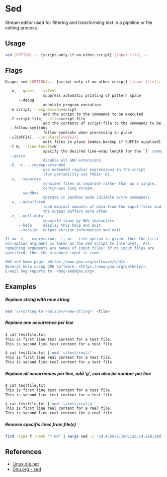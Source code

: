 # Sed

Stream editor used for filtering and transforming text in a pipeline or file editing process.

## Usage

```bash
sed [OPTION]... {script-only-if-no-other-script} [input-file]...
```

## Flags

```bash
Usage: sed [OPTION]... {script-only-if-no-other-script} [input-file]...

  -n, --quiet, --silent
                 suppress automatic printing of pattern space
      --debug
                 annotate program execution
  -e script, --expression=script
                 add the script to the commands to be executed
  -f script-file, --file=script-file
                 add the contents of script-file to the commands to be executed
  --follow-symlinks
                 follow symlinks when processing in place
  -i[SUFFIX], --in-place[=SUFFIX]
                 edit files in place (makes backup if SUFFIX supplied)
  -l N, --line-length=N
                 specify the desired line-wrap length for the `l' command
  --posix
                 disable all GNU extensions.
  -E, -r, --regexp-extended
                 use extended regular expressions in the script
                 (for portability use POSIX -E).
  -s, --separate
                 consider files as separate rather than as a single,
                 continuous long stream.
      --sandbox
                 operate in sandbox mode (disable e/r/w commands).
  -u, --unbuffered
                 load minimal amounts of data from the input files and flush
                 the output buffers more often
  -z, --null-data
                 separate lines by NUL characters
      --help     display this help and exit
      --version  output version information and exit

If no -e, --expression, -f, or --file option is given, then the first
non-option argument is taken as the sed script to interpret.  All
remaining arguments are names of input files; if no input files are
specified, then the standard input is read.

GNU sed home page: <https://www.gnu.org/software/sed/>.
General help using GNU software: <https://www.gnu.org/gethelp/>.
E-mail bug reports to: <bug-sed@gnu.org>.
```

## Examples

##### Replace string with new string

```bash
sed 's/<string-to-replace>/<new-string>' <file>
```

##### Replace one occurrence per line

```bash
$ cat testfile.txt
This is first line test content for a test file.
This is second line test content for a test file.

$ cat testfile.txt | sed 's/test/real/'
This is first line real content for a test file.
This is second line real content for a test file.
```

##### Replace all occurrences per line, add 'g', can also be number per line

```bash
$ cat testfile.txt
This is first line test content for a test file.
This is second line test content for a test file.

$ cat testfile.txt | sed 's/test/real/g'
This is first line real content for a real file.
This is second line real content for a real file.
```

##### Remove specific lines from file(s)

```bash
find -type f -name "*.md" | xargs sed -i '2d;4,6d;8,10d;12d;14,26d;28d;30,31d;33,34d'
```

## References

- [Linux.die.net](https://linux.die.net/man/1/sed)
- [Gnu.org - sed](https://www.gnu.org/software/sed/manual/sed.html)

